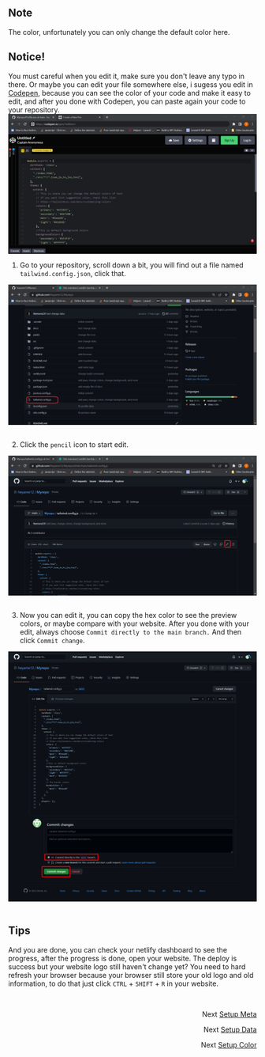 ## Note
<p align="justify">
The color, unfortunately you can only change the default color here. 
</p>

## Notice!
You must careful when you edit it, make sure you don't leave any typo in there. Or maybe you can edit your file somewhere else, i sugess you edit in [Codepen](https://codepen.io/pen/?editors=), because you can see the color of your code and make it easy to edit, and after you done with Codepen, you can paste again your code to your repository.
<img src="https://github.com/Nemure231/portare/blob/main/docs/COLOR_IMG/c4.png" align="center" />
<br>


1. Go to your repository, scroll down a bit, you will find out a file named `tailwind.config.json`, click that.
 <img src="https://github.com/Nemure231/portare/blob/main/docs/COLOR_IMG/c1.png" align="center" />
<br><br>

2. Click the `pencil` icon to start edit.
 <img src="https://github.com/Nemure231/portare/blob/main/docs/COLOR_IMG/c2.png" align="center" />
<br><br>

3. Now you can edit it, you can copy the hex color to see the preview colors, or maybe compare with your website. 
After you done with your edit, always choose `Commit directly to the main branch.` And then click `Commit change`.
 <img src="https://github.com/Nemure231/portare/blob/main/docs/COLOR_IMG/c3.png" align="center" />
<br><br>

## Tips
And you are done, you can check your netlify dashboard to see the progress, after the progress is done, open your website. The deploy is success but your website logo still haven't change yet? You need to hard refresh your browser because your browser still store your old logo and old information, to do that just click `CTRL` + `SHIFT` + `R` in your website.


<br>
<p align="right">Next
  <a align="right" href="https://github.com/Nemure231/portare/blob/main/docs/SETUP_META.md">
    Setup Meta
  </a>
</p>
<p align="right">Next
  <a align="right" href="https://github.com/Nemure231/portare/blob/main/docs/SETUP_DATA.md">
    Setup Data
  </a>
</p>
<p align="right">Next
  <a align="right" href="https://github.com/Nemure231/portare/blob/main/docs/SETUP_COLOR.md">
    Setup Color
  </a>
</p>

